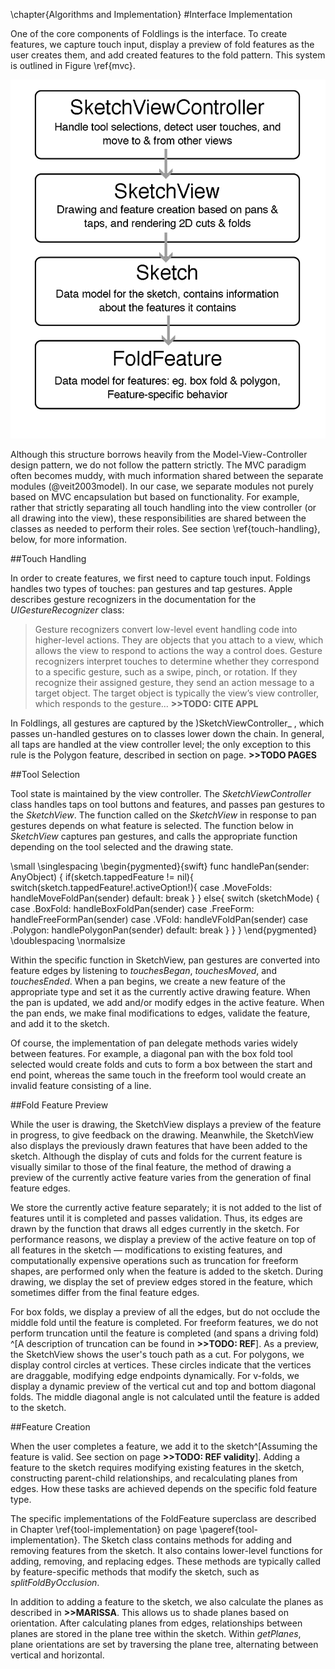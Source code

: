 \chapter{Algorithms and Implementation}
#Interface Implementation

One of the core components of Foldlings is the interface.  To create features, we capture touch input, display a preview of fold features as the user creates them, and add created features to the fold pattern.  This system is outlined in Figure \ref{mvc}.

![Relationship between interface classes: a SketchViewController manages a SketchView that contains a Sketch that contains FoldFeatures. \label{mvc}](figures/40_Tech_Interface_Implementation/sketchview-descendents-thesis-figure.png)

Although this structure borrows heavily from the Model-View-Controller design pattern, we do not follow the pattern strictly.  The MVC paradigm often becomes muddy, with much information shared between the separate modules (@veit2003model).  In our case, we separate modules not purely based on MVC encapsulation but based on functionality.  For example, rather that strictly separating all touch handling into the view controller (or all drawing into the view), these responsibilities are shared between the classes as needed to perform their roles.  See section \ref{touch-handling}, below, for more information.  


##Touch Handling

In order to create features, we first need to capture touch input.  Foldings handles two types of touches: pan gestures and tap gestures.  Apple describes gesture recognizers in the documentation for the *UIGestureRecognizer* class:

>Gesture recognizers convert low-level event handling code into higher-level actions. They are objects that you attach to a view, which allows the view to respond to actions the way a control does. Gesture recognizers interpret touches to determine whether they correspond to a specific gesture, such as a swipe, pinch, or rotation. If they recognize their assigned gesture, they send an action message to a target object. The target object is typically the view’s view controller, which responds to the gesture...  **>>TODO: CITE APPL**

In Foldlings, all gestures are captured by the )SketchViewController_ , which passes un-handled gestures on to classes lower down the chain.  In general, all taps are handled at the view controller level;  the only exception to this rule is the Polygon feature, described in section on page.  **>>TODO PAGES**

##Tool Selection

Tool state is maintained by the view controller.  The _SketchViewController_ class handles taps on tool buttons and features, and passes pan gestures to the _SketchView_.  The function called on the _SketchView_ in response to pan gestures depends on what feature is selected.   The function below in _SketchView_ captures pan gestures, and calls the appropriate function depending on the tool selected and the drawing state.

\small
\singlespacing 
\begin{pygmented}{swift}
    func handlePan(sender: AnyObject) {
        if(sketch.tappedFeature != nil){
            switch(sketch.tappedFeature!.activeOption!){
            case .MoveFolds:
                handleMoveFoldPan(sender)
            default: break
            }
        }
        else{
            switch (sketchMode) {
            case .BoxFold:
                handleBoxFoldPan(sender)
            case .FreeForm:
                handleFreeFormPan(sender)
            case .VFold:
                handleVFoldPan(sender)
            case .Polygon:
                handlePolygonPan(sender)
            default:
                break
            }
        }
    }
\end{pygmented}
\doublespacing
\normalsize

Within the specific function in SketchView, pan gestures are converted into feature edges by listening to _touchesBegan_, _touchesMoved_, and _touchesEnded_.  When a pan begins, we create a new feature of the appropriate type and set it as the currently active drawing feature.  When the pan is updated, we add and/or modify edges in the active feature.  When the pan ends, we make final modifications to edges, validate the feature, and add it to the sketch.

Of course, the implementation of pan delegate methods varies widely between  features.  For example, a diagonal pan with the box fold tool selected would create folds and cuts to form a box between the start and end point, whereas the same touch in the freeform tool would create an invalid feature consisting of a line.

##Fold Feature Preview

While the user is drawing, the SketchView displays a preview  of the feature in progress, to give feedback on the drawing.  Meanwhile, the SketchView also displays the previously drawn features that have been added to the sketch.  Although the display of cuts and folds for the current feature is visually similar to those of the final feature, the method of drawing a preview of the currently active feature varies from the generation of final feature edges.

We store the currently active feature separately; it is not added to the list of features until it is completed and passes validation.   Thus, its edges are drawn by the function that draws all edges currently in the sketch.  For performance reasons, we display a preview of the active feature on top of all features in the sketch — modifications to existing features, and computationally expensive operations such as truncation for freeform shapes, are performed only when the feature is added to the sketch.  During drawing, we display the set of preview edges stored in the feature, which sometimes differ from the final feature edges.  

For box folds, we display a preview of all the edges, but do not occlude the middle fold until the feature is completed. For freeform features, we do not perform truncation until the feature is completed (and spans a driving fold) ^[A description of truncation can be found in **>>TODO: REF**].  As a preview, the SketchView shows the user's touch path as a cut.  For polygons, we display control circles at vertices.  These circles indicate that the vertices are draggable, modifying edge endpoints dynamically.  For v-folds, we display a dynamic preview of the vertical cut and top and bottom diagonal folds.  The middle diagonal angle is not calculated until the feature is added to the sketch.

##Feature Creation

When the user completes a feature, we add it to the sketch^[Assuming the feature is valid. See section on page **>>TODO: REF validity**].  Adding a feature to the sketch requires modifying existing features in the sketch, constructing parent-child relationships, and recalculating planes from edges.  How these tasks are achieved depends on the specific fold feature type.

 The specific implementations of the FoldFeature superclass are described in Chapter \ref{tool-implementation} on page \pageref{tool-implementation}.  The Sketch class contains methods for adding and removing features from the sketch.  It also contains lower-level functions for adding, removing, and replacing edges.  These methods are typically called by feature-specific methods that modify the sketch, such as _splitFoldByOcclusion_.

In addition to adding a feature to the sketch, we also calculate the planes as described in **>>MARISSA**.  This allows us to shade planes based on orientation.  After calculating planes from edges, relationships between planes are stored in the plane tree within the sketch.  Within _getPlanes_, plane orientations are set by traversing the plane tree, alternating between vertical and horizontal.